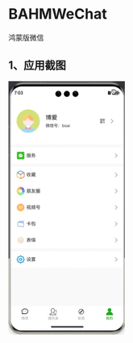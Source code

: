# BAHMWeChat

鸿蒙版微信

## 1、应用截图

<img src="https://github.com/boai/BAHMWeChat/blob/main/images/个人中心.jpg" alt="个人中心" style="zoom:50%;" />
